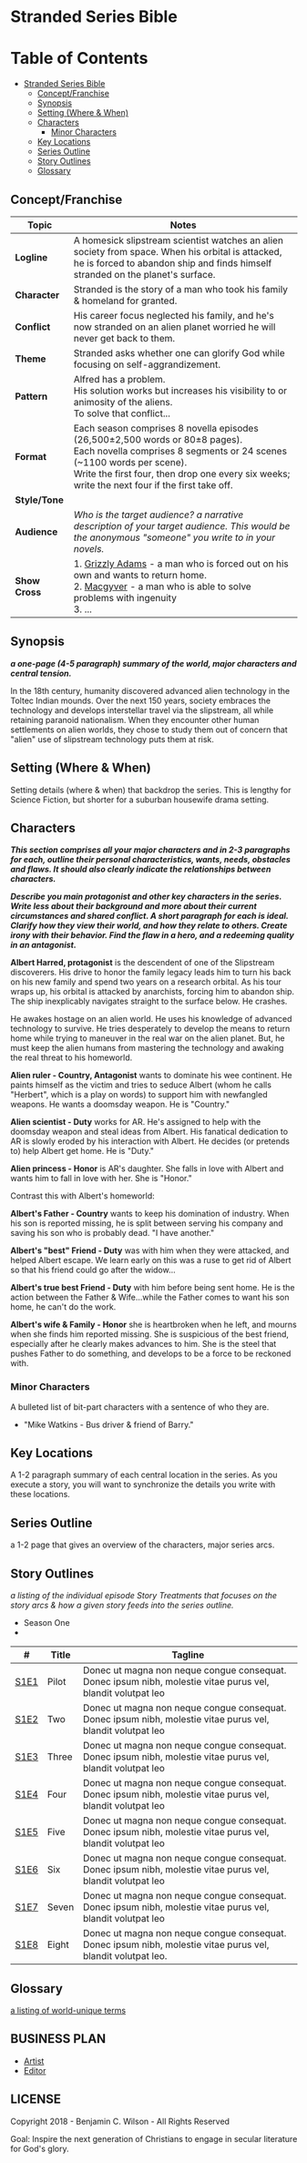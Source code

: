 # Stranded Series Bible

<!-- contents -->
Table of Contents
=================

* [Stranded Series Bible](#stranded-series-bible)
   * [Concept/Franchise](#conceptfranchise)
   * [Synopsis](#synopsis)
   * [Setting (Where &amp; When)](#setting-where--when)
   * [Characters](#characters)
      * [Minor Characters](#minor-characters)
   * [Key Locations](#key-locations)
   * [Series Outline](#series-outline)
   * [Story Outlines](#story-outlines)
   * [Glossary](#glossary)
<!-- /contents -->

## Concept/Franchise

<!-- The average read-time for an episode in this series is 120 minutes @ 220wpm ± 10% (26,500±2,500 words or 80±8 pages).
This is 212 Audible minutes @ 125wpm or 3.5 hours.

This is 212,000 words (191 to 233 @ ± 10%), equivalent to three novels ~71Kw (64 - 78).
-->

| Topic | Notes |
| -- | -- |
| **Logline**   | A homesick slipstream scientist watches an alien society from space. When his orbital is attacked, he is forced to abandon ship and finds himself stranded on the planet's surface.  |
| **Character** | Stranded is the story of a man who took his family & homeland for granted. |
| **Conflict**  | His career focus neglected his family, and he's now stranded on an alien planet worried he will never get back to them.  |
| **Theme**     | Stranded asks whether one can glorify God while focusing on self-aggrandizement. |
| **Pattern**   | Alfred has a problem. <br> His solution works but increases his visibility to or animosity of the aliens. <br> To solve that conflict...  |
| **Format**    | Each season comprises 8 novella episodes (26,500±2,500 words or 80±8 pages). <br> Each novella comprises 8 segments or 24 scenes (~1100 words per scene). <br> Write the first four, then drop one every six weeks; write the next four if the first take off. |
| **Style/Tone**   |   |
| **Audience**  | _Who is the target audience? a narrative description of your target audience. This would be the anonymous "someone" you write to in your novels._  |
| **Show Cross**   |  1. [Grizzly Adams](https://en.wikipedia.org/wiki/The_Life_and_Times_of_Grizzly_Adams) - a man who is forced out on his own and wants to return home. <br> 2. [Macgyver](https://en.wikipedia.org/wiki/MacGyver) - a man who is able to solve problems with ingenuity <br> 3. ...  |


<!-- ### Conflict (What)

A brief summary of the central conflict. [Breaking Bad: "He’s failed repeatedly in his past (even while others profited from his intelligence), and is now faced with terminal cancer. He is the smartest man around, and he’s going to prove it."]

### Theme (Why)

**_A brief moral argument that is the series organizing principle, stated as a question. [Breaking Bad: Whether success in this world means one must become evil.]_**

<!-- Duty. Honor. Country. -->

<!-- "Anything outside of God is misplaced Glory." -->

<!-- ### Story Pattern (How)

The basic flow of each episode. [Breaking Bad: "Walt has a problem. His solution works, but brings him into conflict with people more evil than himself. To solve that conflict, he must become more evil than they."] <cite>Rabkin, William. Writing the Pilot: Creating the Series (p. 84). moon & sun & whiskey inc.. Kindle Edition.</cite> -->

<!-- #### Create a Mood Board

Including something like a Moodboard in your Show Bible can allow you to go even further when defining the tone of your project. Give us a look at the world, on an even broader canvas. Think of it as a chance to fully create the world your show takes place in. With no budget. -->

<!-- #### Style / Tone

The tone section should include a style you wish to emulate or emphasize. Reference projects and styles you find inspiring.

Discuss any rules that you think should govern the tone of this series to make it unique: "Everything will be handheld to give the show a raw, lived in feeling, despite the glossy sci-fi production design."

Create juxtapositions between your concept and your "look" that make your show dynamic.
What type of score will you use? Somber? Electronic? Does the show have a generally negative outlook? Positive? How should that manifest in each plot? These are instructions for future writers as well as executives. -->

## Synopsis

_**a one-page (4-5 paragraph) summary of the world, major characters and central tension.**_

<!-- Write an overview of the series idea, describing the world or setting it takes place in, the unique conflicts faced, and the dynamics between main characters that fuel the story. This is a great sales tool because you're going to highlight the most interesting facets and themes of the series. You should be able to do this in three paragraphs, but a few pages is ok so long as the writing is "tight" and reads efficiently, moving the story beat by beat. -->

In the 18th century, humanity discovered advanced alien technology in the Toltec Indian mounds. Over the next 150 years, society embraces the technology and develops interstellar travel via the slipstream, all while retaining paranoid nationalism. When they encounter other human settlements on alien worlds, they chose to study them out of concern that "alien" use of slipstream technology puts them at risk.


## Setting (Where & When)

Setting details (where & when) that backdrop the series. This is lengthy for Science Fiction, but shorter for a suburban housewife drama setting.

## Characters

**_This section comprises all your major characters and in 2-3 paragraphs for each, outline their personal characteristics, wants, needs, obstacles and flaws. It should also clearly indicate the relationships between characters._**

**_Describe you main protagonist and other key characters in the series. Write less about their background and more about their current circumstances and shared conflict. A short paragraph for each is ideal. Clarify how they view their world, and how they relate to others. Create irony with their behavior. Find the flaw in a hero, and a redeeming quality in an antagonist._**

**Albert Harred, protagonist** is the descendent of one of the Slipstream discoverers. His drive to honor the family legacy leads him to turn his back on his new family and spend two years on a research orbital. As his tour wraps up, his orbital is attacked by anarchists, forcing him to abandon ship. The ship inexplicably navigates straight to the surface below. He crashes.

He awakes hostage on an alien world. He uses his knowledge of advanced technology to survive. He tries desperately to develop the means to return home while trying to maneuver in the real war on the alien planet. But, he must keep the alien humans from mastering the technology and awaking the real threat to his homeworld.

**Alien ruler - Country, Antagonist** wants to dominate his wee continent. He paints himself as the victim and tries to seduce Albert (whom he calls "Herbert", which is a play on words) to support him with newfangled weapons. He wants a doomsday weapon. He is "Country."

**Alien scientist - Duty** works for AR. He's assigned to help with the doomsday weapon and steal ideas from Albert. His fanatical dedication to AR is slowly eroded by his interaction with Albert. He decides (or pretends to) help Albert get home. He is "Duty."

**Alien princess - Honor** is AR's daughter. She falls in love with Albert and wants him to fall in love with her. She is "Honor."

Contrast this with Albert's homeworld:

**Albert's Father - Country** wants to keep his domination of industry. When his son is reported missing, he is split between serving his company and saving his son who is probably dead. "I have another."

**Albert's "best" Friend - Duty** was with him when they were attacked, and helped Albert escape. We learn early on this was a ruse to get rid of Albert so that his friend could go after the widow...

**Albert's true best Friend - Duty** with him before being sent home. He is the action between the Father & Wife...while the Father comes to want his son home, he can't do the work.

**Albert's wife & Family - Honor** she is heartbroken when he left, and mourns when she finds him reported missing. She is suspicious of the best friend, especially after he clearly makes advances to him. She is the steel that pushes Father to do something, and develops to be a force to be reckoned with.

<!-- * **Central Character** - This is where we’re really going to get to know your main character. Even if this is an ensemble, dive deep into at least one principle character. Attach some images of a popular star who fits the type. An actor you think is both interesting to executives, but who’s personality and type conveys the character you have in mind. Consider images that maybe show wardrobe design. This is fun, think of it like casting your project. Then go into detail on who this person is. Include a few important defining moments from their backstory. What brings them to the story the pilot will tell. What will happen to them? What inner conflict will they struggle with? What positive qualities make them great? What flaws might be their downfall.
* **Antagonist**  An antagonist could be the source of the conflict our main character will need to face. A broad villain type works in certain types of action adventure dramas. It could also be someone who seems good on the outside but is manipulating situations. Many popular shows play with the idea of who the villains and heroes are by blurring the lines, and upending expectations. Throw in some specifics about this character and his or her back story. In what ways will he challenge the lead? How will he help him to grow? Might they work together at some point? Will they ever come into direct conflict? -->

### Minor Characters

A bulleted list of bit-part characters with a sentence of who they are.
* "Mike Watkins - Bus driver & friend of Barry."

## Key Locations

A 1-2 paragraph summary of each central location in the series. As you execute a story, you will want to synchronize the details you write with these locations.

## Series Outline

a 1-2 page that gives an overview of the characters, major series arcs.

## Story Outlines

_a listing of the individual episode Story Treatments that focuses on the story arcs & how a given story feeds into the series outline._

* Season One
*
| # | Title | Tagline |
| -- | -- | -- |
| [S1E1](/episodes/0x01-Crash.md) | Pilot | Donec ut magna non neque congue consequat. Donec ipsum nibh, molestie vitae purus vel, blandit volutpat leo |
| [S1E2](#) | Two | Donec ut magna non neque congue consequat. Donec ipsum nibh, molestie vitae purus vel, blandit volutpat leo |
| [S1E3](#) | Three | Donec ut magna non neque congue consequat. Donec ipsum nibh, molestie vitae purus vel, blandit volutpat leo |
| [S1E4](#) | Four | Donec ut magna non neque congue consequat. Donec ipsum nibh, molestie vitae purus vel, blandit volutpat leo |
| [S1E5](#) | Five | Donec ut magna non neque congue consequat. Donec ipsum nibh, molestie vitae purus vel, blandit volutpat leo |
| [S1E6](#) | Six | Donec ut magna non neque congue consequat. Donec ipsum nibh, molestie vitae purus vel, blandit volutpat leo |
| [S1E7](#) | Seven | Donec ut magna non neque congue consequat. Donec ipsum nibh, molestie vitae purus vel, blandit volutpat leo |
| [S1E8](#) | Eight | Donec ut magna non neque congue consequat. Donec ipsum nibh, molestie vitae purus vel, blandit volutpat leo. |

## Glossary

[a listing of world-unique terms](/docs/glossary.md)

## BUSINESS PLAN

* [Artist]()
* [Editor]()

## LICENSE

Copyright 2018 - Benjamin C. Wilson - All Rights Reserved

Goal: Inspire the next generation of Christians to engage in secular literature for God's glory.
